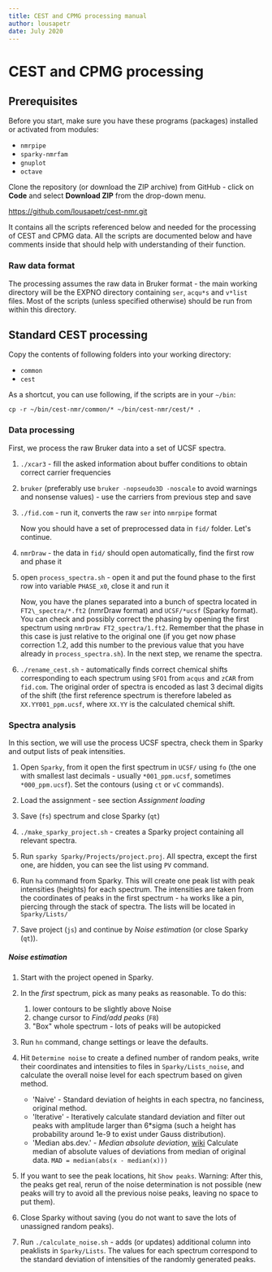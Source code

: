 ```yaml
---
title: CEST and CPMG processing manual
author: lousapetr
date: July 2020
---
```


# CEST and CPMG processing

## Prerequisites

Before you start, make sure you have these programs (packages) installed
or activated from modules:

-   `nmrpipe`
-   `sparky-nmrfam`
-   `gnuplot`
-   `octave`

Clone the repository (or download the ZIP archive) from GitHub - click on **Code** and select **Download ZIP** from the drop-down menu.

https://github.com/lousapetr/cest-nmr.git

It contains all the scripts
referenced below and needed for the processing of CEST and CPMG data.
All the scripts are documented below and have comments inside that
should help with understanding of their function.

### Raw data format
The processing assumes the raw data in Bruker format - the main working directory will be the EXPNO directory containing `ser`, `acqu*s` and `v*list` files. Most of the scripts (unless specified otherwise) should be run from within this directory.

## Standard CEST processing

Copy the contents of following folders into your working directory:
-   `common`
-   `cest`

As a shortcut, you can use following, if the scripts are in your `~/bin`:
```
cp -r ~/bin/cest-nmr/common/* ~/bin/cest-nmr/cest/* .
```


### Data processing

First, we process the raw Bruker data into a set of UCSF spectra.

1.  `./xcar3` - fill the asked information about buffer conditions to obtain correct carrier frequencies

2.  `bruker` (preferably use `bruker -nopseudo3D -noscale` to avoid warnings and nonsense values) - use the carriers from previous step and save

3. `./fid.com` - run it, converts the raw `ser` into `nmrpipe` format

    Now you should have a set of preprocessed data in `fid/` folder. Let's continue.

1.  `nmrDraw` - the data in `fid/` should open automatically, find the first row and phase it

2.  open `process_spectra.sh` - open it and put the found phase to the first row into variable `PHASE_x0`, close it and run it

    Now, you have the planes separated into a bunch of spectra located in `FT2\_spectra/*.ft2` (nmrDraw format) and `UCSF/*ucsf` (Sparky format).
    You can check and possibly correct the phasing by opening the first spectrum using `nmrDraw FT2_spectra/1.ft2`. Remember that the phase in this case is just relative to the original one (if you get now phase correction 1.2, add this number to the previous value that you have already in `process_spectra.sh`).
    In the next step, we rename the spectra.

1.  `./rename_cest.sh` - automatically finds correct chemical shifts corresponding to each spectrum using `SFO1` from `acqus` and `zCAR` from `fid.com`. The original order of spectra is encoded as last 3 decimal digits of the shift (the first reference spectrum is therefore labeled as `XX.YY001_ppm.ucsf`, where `XX.YY` is the calculated chemical shift.

### Spectra analysis
In this section, we will use the process UCSF spectra, check them in Sparky and output lists of peak intensities.

1. Open `Sparky`, from it open the first spectrum in `UCSF/` using `fo` (the one with smallest last decimals - usually `*001_ppm.ucsf`, sometimes `*000_ppm.ucsf`). Set the contours (using `ct` or `vC` commands).

2. Load the assignment - see section *Assignment loading*

3. Save (`fs`) spectrum and close Sparky (`qt`)

4. `./make_sparky_project.sh` - creates a Sparky project containing all relevant spectra.

5. Run `sparky Sparky/Projects/project.proj`. All spectra, except the first one, are hidden, you can see the list using `PV` command.

6. Run `ha` command from Sparky. This will create one peak list with peak intensities (heights) for each spectrum. The intensities are taken from the coordinates of peaks in the first spectrum - `ha` works like a pin, piercing through the stack of spectra. The lists will be located in `Sparky/Lists/`

7. Save project (`js`) and continue by *Noise estimation* (or close Sparky (`qt`)).

##### Noise estimation

1. Start with the project opened in Sparky.

2. In the *first* spectrum, pick as many peaks as reasonable. To do this:
    1. lower contours to be slightly above Noise
    2. change cursor to *Find/add peaks* (`F8`)
    3. "Box" whole spectrum - lots of peaks will be autopicked

3. Run `hn` command, change settings or leave the defaults.

4. Hit `Determine noise` to create a defined number of random peaks, write their coordinates and intensities to files in `Sparky/Lists_noise`, and calculate the overall noise level for each spectrum based on given method.
    - 'Naive' - Standard deviation of heights in each spectra, no fanciness, original method.
    - 'Iterative' - Iteratively calculate standard deviation and filter out peaks with amplitude larger than 6*sigma (such a height has probability around 1e-9 to exist under Gauss distribution).
    - 'Median abs.dev.' - _Median absolute deviation_, [wiki](https://en.wikipedia.org/wiki/Median_absolute_deviation) Calculate median of absolute values of deviations from median of original data. `MAD = median(abs(x - median(x)))`

5. If you want to see the peak locations, hit `Show peaks`. Warning: After this, the peaks get real, rerun of the noise determination is not possible (new peaks will try to avoid all the previous noise peaks, leaving no space to put them).

6. Close Sparky without saving (you do not want to save the lots of unassigned random peaks).

7. Run `./calculate_noise.sh` - adds (or updates) additional column into peaklists in `Sparky/Lists`. The values for each spectrum correspond to the standard deviation of intensities of the randomly generated peaks.
